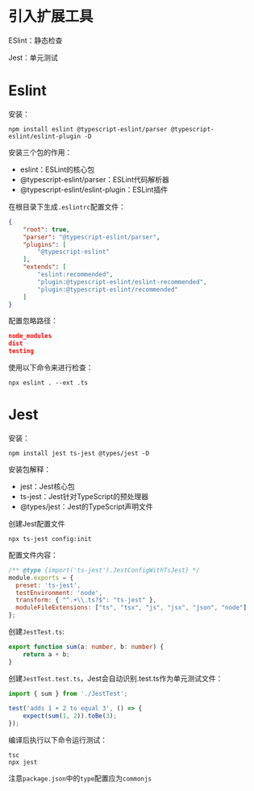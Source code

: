 # 引入扩展工具

ESlint：静态检查

Jest：单元测试

# Eslint

安装：
```shell
npm install eslint @typescript-eslint/parser @typescript-eslint/eslint-plugin -D
```

安装三个包的作用：
- eslint：ESLint的核心包
- @typescript-eslint/parser：ESLint代码解析器
- @typescript-eslint/eslint-plugin：ESLint插件

在根目录下生成`.eslintrc`配置文件：
```json
{
    "root": true,
    "parser": "@typescript-eslint/parser",
    "plugins": [
        "@typescript-eslint"
    ],
    "extends": [
        "eslint:recommended",
        "plugin:@typescript-eslint/eslint-recommended",
        "plugin:@typescript-eslint/recommended"
    ]
}
```

配置忽略路径：
```json
node_modules
dist
testing
```

使用以下命令来进行检查：
```shell
npx eslint . --ext .ts
```

# Jest

安装：
```shell
npm install jest ts-jest @types/jest -D
```

安装包解释：
- jest：Jest核心包
- ts-jest：Jest针对TypeScript的预处理器
- @types/jest：Jest的TypeScript声明文件

创建Jest配置文件
```shell
npx ts-jest config:init
```

配置文件内容：
```js
/** @type {import('ts-jest').JestConfigWithTsJest} */
module.exports = {
  preset: 'ts-jest',
  testEnvironment: 'node',
  transform: { "^.+\\.ts?$": "ts-jest" },   
  moduleFileExtensions: ["ts", "tsx", "js", "jsx", "json", "node"]
};
```

创建`JestTest.ts`:
```ts
export function sum(a: number, b: number) {
    return a + b;
}
```

创建`JestTest.test.ts`，Jest会自动识别.test.ts作为单元测试文件：
```ts
import { sum } from './JestTest';
　
test('adds 1 + 2 to equal 3', () => {
    expect(sum(1, 2)).toBe(3);
});
```

编译后执行以下命令运行测试：
```shell
tsc
npx jest
```

注意`package.json`中的`type`配置应为`commonjs`